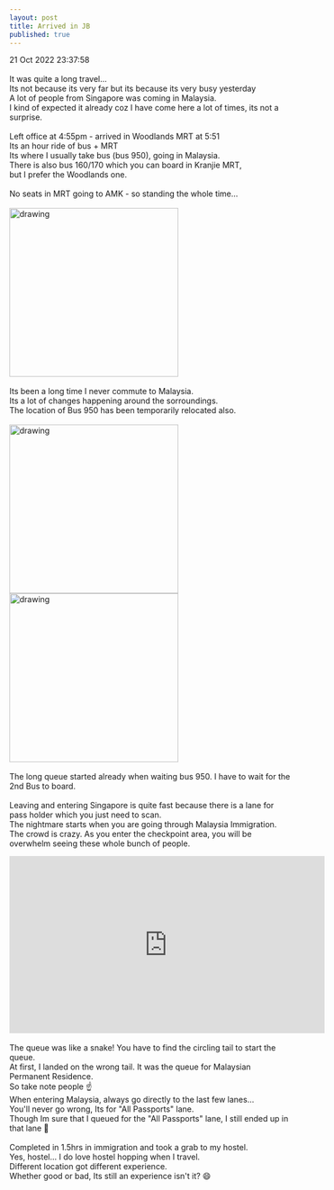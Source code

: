 ```yaml
---
layout: post
title: Arrived in JB
published: true
---
```

21 Oct 2022 23:37:58
<br>
<br>
It was quite a long travel...
<br>
Its not because its very far but its because its very busy yesterday
<br>
A lot of people from Singapore was coming in Malaysia.
<br>
I kind of expected it already coz I have come here a lot of times, its not a surprise.
<br>
<br>
Left office at 4:55pm - arrived in Woodlands MRT at 5:51
<br>
Its an hour ride of bus + MRT
<br>
Its where I usually take bus (bus 950), going in Malaysia.
<br>
There is also bus 160/170 which you can board in Kranjie MRT,
<br>
but I prefer the Woodlands one.
<br>
<br>
No seats in MRT going to AMK - so standing the whole time...
<br>
<br>
<img src="https://drive.google.com/uc?export=view&id=1xwof-W534TyoxT-LckHLQJmO-sAJ8FTy" alt="drawing" width="300"/>
<br>
<br>
Its been a long time I never commute to Malaysia.
<br>
Its a lot of changes happening around the sorroundings.
<br>
The location of Bus 950 has been temporarily relocated also.
<br>
<br>
<img src="https://drive.google.com/uc?export=view&id=1LHbDwufbMVlxkQMFFvN8ycgt58pV6EK3" alt="drawing" width="300"/> <img src="https://drive.google.com/uc?export=view&id=1vG8dp8zeVlDJMhQr8KbxfgNp5PZSHANG" alt="drawing" width="300"/>
<br>
<br>
The long queue started already when waiting bus 950. I have to wait for the 2nd Bus to board.
<br>
<br>
Leaving and entering Singapore is quite fast because there is a lane for pass holder which you just need to scan.
<br>
The nightmare starts when you are going through Malaysia Immigration.
<br>
The crowd is crazy. As you enter the checkpoint area, you will be overwhelm seeing these whole bunch of people.
<br>
<iframe width="560" height="315"
src="https://www.youtube.com/embed/zPjYod-aTc0" 
frameborder="0" 
allow="accelerometer; autoplay; encrypted-media; gyroscope; picture-in-picture" 
allowfullscreen></iframe>
<br>
<br>
The queue was like a snake! You have to find the circling tail to start the queue.
<br>
At first, I landed on the wrong tail. It was the queue for Malaysian Permanent Residence. 
<br>
So take note people ☝️
<br>
When entering Malaysia, always go directly to the last few lanes...
<br>
You'll never go wrong, Its for "All Passports" lane.
<br>
Though Im sure that I queued for the "All Passports" lane, I still ended up in that lane 🤔
<br>
<br>
Completed in 1.5hrs in immigration and took a grab to my hostel.
<br>
Yes, hostel... I do love hostel hopping when I travel.
<br>
Different location got different experience.
<br>
Whether good or bad, Its still an experience isn't it? 😄



